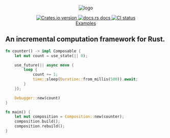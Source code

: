 <p align="center">
  <img alt="logo" src="./logo.png">
</p>

<div align="center">
 <a href="https://crates.io/crates/concoct">
    <img src="https://img.shields.io/crates/v/concoct?style=flat-square"
    alt="Crates.io version" />
  </a>
  <a href="https://docs.rs/concoct">
    <img src="https://img.shields.io/badge/docs-latest-blue.svg?style=flat-square"
      alt="docs.rs docs" />
  </a>
   <a href="https://github.com/concoct-rs/concoct/actions">
    <img src="https://github.com/matthunz/concoct/actions/workflows/rust.yml/badge.svg"
      alt="CI status" />
  </a>
</div>

<div align="center">
 <a href="https://github.com/concoct-rs/concoct/tree/main/concoct_examples">Examples</a>
</div>

## An incremental computation framework for Rust.

```rust
fn counter() -> impl Composable {
    let mut count = use_state(|| 0);

    use_future(|| async move {
        loop {
            count += 1;
            time::sleep(Duration::from_millis(500)).await;
        }
    });

    Debugger::new(count)
}

fn main() {
    let mut composition = Composition::new(counter);
    composition.build();
    composition.rebuild();
}
```